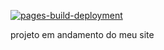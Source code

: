 [![pages-build-deployment](https://github.com/Bulletdev/BulletCloud/actions/workflows/pages/pages-build-deployment/badge.svg)](https://github.com/Bulletdev/BulletCloud/actions/workflows/pages/pages-build-deployment)


projeto em andamento do meu site
